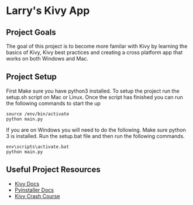 # Larry's Kivy App

## Project Goals

The goal of this project is to become more familar with Kivy by learning the basics of Kivy, Kivy best practices and creating a cross platform app that works on both Windows and Mac.

## Project Setup

First Make sure you have python3 installed. To setup the project run the setup.sh script on Mac or Linux. Once the script has finished you can run the following commands to start the up

```
source /env/bin/activate
python main.py
```

If you are on Windows you will need to do the following. Make sure python 3 is installed. Run the setup.bat file and then run the following commands.

```
env\scripts\activate.bat
python main.py
```

## Useful Project Resources

- [Kivy Docs](https://kivy.org/doc/stable/)
- [Pyinstaller Docs](https://pyinstaller.readthedocs.io/en/stable/index.html)
- [Kivy Crash Course](https://kivy.org/doc/stable/tutorials/crashcourse.html)
